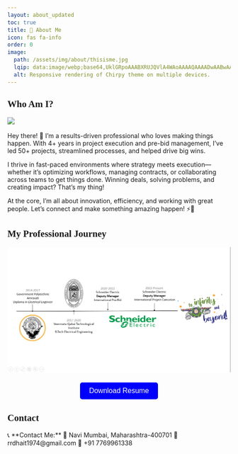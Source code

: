 ```yaml
---
layout: about_updated
toc: true
title: 🚀 About Me  
icon: fas fa-info
order: 0
image:
  path: /assets/img/about/thisisme.jpg
  lqip: data:image/webp;base64,UklGRpoAAABXRUJQVlA4WAoAAAAQAAAADwAABwAAQUxQSDIAAAARL0AmbZurmr57yyIiqE8oiG0bejIYEQTgqiDA9vqnsUSI6H+oAERp2HZ65qP/VIAWAFZQOCBCAAAA8AEAnQEqEAAIAAVAfCWkAALp8sF8rgRgAP7o9FDvMCkMde9PK7euH5M1m6VWoDXf2FkP3BqV0ZYbO6NA/VFIAAAA
  alt: Responsive rendering of Chirpy theme on multiple devices.
---
```


<h2 id="who-am-i" style="font-family: 'Architects Daughter', cursive;">Who Am I?</h2>


<a href="/assets/img/about/thisisme.jpg" class="popup img-link">
	<img src="/assets/img/about/thisisme.jpg" alt=" " loading="lazy">
</a>

Hey there! 👋 I’m a results-driven professional who loves making things happen. With 4+ years in project execution and pre-bid management, I’ve led 50+ projects, streamlined processes, and helped drive big wins.

I thrive in fast-paced environments where strategy meets execution—whether it’s optimizing workflows, managing contracts, or collaborating across teams to get things done. Winning deals, solving problems, and creating impact? That’s my thing!

At the core, I’m all about innovation, efficiency, and working with great people. Let’s connect and make something amazing happen! ⚡🚀

<h2 id="professional-journey" style="font-family: 'Architects Daughter', cursive;">My Professional Journey </h2>

<a href="/assets/img/about/journey.png" class="popup img-link">
	<img src="/assets/img/about/journey.png" alt=" " loading="lazy">
</a>

<!-- This is a button to download the resume -->

<div style="text-align: center; margin-top: 20px;">
    <form method="get" action="/assets/resume/Renuka Dhait.pdf">
        <button type="submit" style="
            background-color: blue; 
            color: white; 
            border: none; 
            padding: 10px 20px; 
            font-size: 16px; 
            cursor: pointer; 
            border-radius: 5px;
            transition: 0.3s ease-in-out;">
            Download Resume
        </button>
    </form>
</div>

<style>
    button:hover {
        background-color: darkblue; /* Darker shade when hovered */
        box-shadow: 0px 0px 10px rgba(0, 0, 255, 0.7); /* Glowing effect */
    }
</style>

<!-- --------------------------- -->

<h2 id="contact" style="font-family: 'Architects Daughter', cursive;">Contact</h2>
📞 **Contact Me:**  
📍 Navi Mumbai, Maharashtra-400701  
📧 rrdhait1974@gmail.com  
📱 +91 7769961338
